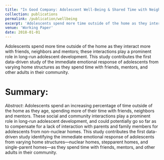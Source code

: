 ```yaml
---
title: "In Good Company: Adolescent Well-Being & Shared Time with Neighbors, Mentors, & Friends"
collection: publications
permalink: /publication/wellbeing
excerpt: 'Adolescents spend more time outside of the home as they interact more with friends, neighbors and mentors. These interactions play a prominent role in long-run adolescent development, and could potentially compensate for a lack of interaction with parents and family members for adolescents from non-nuclear homes. This study contributes the first data-driven study of the immediate emotional response of adolescents from varying home structures as they spend time with friends, mentors, and other adults in their community.'
venue: 'Working Paper'
date: 2018-01-01
---
```


Adolescents spend more time outside of the home as they interact more with friends, neighbors and mentors; these interactions play a prominent role in long-run adolescent development. This study contributes the first data-driven study of the immediate emotional response of adolescents from varying home structures as they spend time with friends, mentors, and other adults in their community.

Summary:
=====
*Abstract*: Adolescents spend an increasing percentage of time outside of the home as they age, spending more of their time with friends, neighbors and mentors. These social and community interactions play a prominent role in long-run adolescent development, and could potentially go so far as to compensate for a lack of interaction with parents and family members for adolescents from non-nuclear homes. This study contributes the first data-driven study identifying the immediate emotional response of adolescents from varying home structures—nuclear homes, stepparent homes, and single-parent homes—as they spend time with friends, mentors, and other adults in their community.
